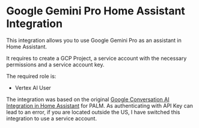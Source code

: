 # Google Gemini Pro Home Assistant Integration

This integration allows you to use Google Gemini Pro as an assistant in Home Assistant.

It requires to create a GCP Project, a service account with the necessary permissions and a service account key.

The required role is:

- Vertex AI User

The integration was based on the original [Google Conversation AI Integration in Home Assistant](https://www.home-assistant.io/integrations/google_generative_ai_conversation) for PALM. As authenticating with API Key can lead to an error, if you are located outside the US, I have switched this integration to use a service account.
